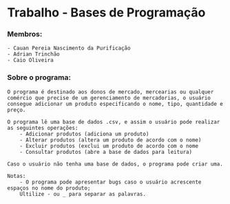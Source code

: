 # Trabalho - Bases de Programação

### Membros:
	- Cauan Pereia Nascimento da Purificação
	- Adrian Trinchão
	- Caio Oliveira
	
### Sobre o programa:
	O programa é destinado aos donos de mercado, mercearias ou qualquer comércio que precise de um gerenciamento de mercadorias, o usuário consegue adicionar um produto especificando o nome, tipo, quantidade e preço.
	
	O programa lê uma base de dados .csv, e assim o usuário pode realizar as seguintes operações:
		- Adicionar produtos (adiciona um produto)
		- Alterar produtos (altera um produto de acordo com o nome)
		- Excluir produtos (exclui um produto de acordo com o nome
		- Consultar produtos (abre a base de dados para leitura)
	
	Caso o usuário não tenha uma base de dados, o programa pode criar uma.
	
	Notas:
		- O programa pode apresentar bugs caso o usuário acrescente espaços no nome do produto;
		Ultilize - ou _ para separar as palavras.
